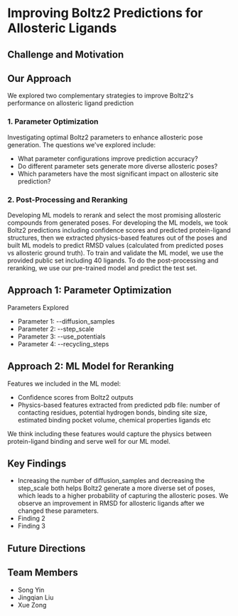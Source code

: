 # Improving Boltz2 Predictions for Allosteric Ligands

## Challenge and Motivation

## Our Approach
We explored two complementary strategies to improve Boltz2's performance on allosteric ligand prediction

### 1. Parameter Optimization

Investigating optimal Boltz2 parameters to enhance allosteric pose generation. The questions we've explored include:

- What parameter configurations improve prediction accuracy?
- Do different parameter sets generate more diverse allosteric poses?
- Which parameters have the most significant impact on allosteric site prediction?

### 2. Post-Processing and Reranking
Developing ML models to rerank and select the most promising allosteric compounds from generated poses. For developing the ML models, we took Boltz2 predictions including confidence scores and predicted protein-ligand structures,
then we extracted physics-based features out of the poses and built ML models to predict RMSD values (calculated from predicted poses vs allosteric ground truth).
To train and validate the ML model, we use the provided public set including 40 ligands. To do the post-processing and reranking, we use our pre-trained model and predict the test set.


## Approach 1: Parameter Optimization

Parameters Explored
- Parameter 1: --diffusion_samples
- Parameter 2: --step_scale
- Parameter 3: --use_potentials
- Parameter 4: --recycling_steps

## Approach 2: ML Model for Reranking

Features we included in the ML model:
- Confidence scores from Boltz2 outputs
- Physics-based features extracted from predicted pdb file: number of contacting residues, potential hydrogen bonds, binding site size, estimated binding pocket volume, chemical properties ligands etc

We think including these features would capture the physics between protein-ligand binding and serve well for our ML model.


## Key Findings
- Increasing the number of diffusion_samples and decreasing the step_scale both helps Boltz2 generate a more diverse set of poses, which leads to a higher probability of capturing the allosteric poses. We observe an improvement in RMSD for allosteric ligands after we changed these parameters.
- Finding 2
- Finding 3

## Future Directions



## Team Members
- Song Yin
- Jingqian Liu
- Xue Zong
